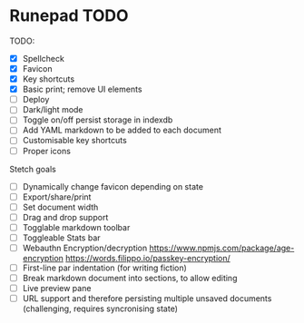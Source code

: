 # Runepad TODO

TODO:

- [x] Spellcheck
- [x] Favicon
- [x] Key shortcuts
- [x] Basic print; remove UI elements
- [ ] Deploy
- [ ] Dark/light mode
- [ ] Toggle on/off persist storage in indexdb
- [ ] Add YAML markdown to be added to each document
- [ ] Customisable key shortcuts
- [ ] Proper icons

Stetch goals

- [ ] Dynamically change favicon depending on state
- [ ] Export/share/print
- [ ] Set document width
- [ ] Drag and drop support
- [ ] Togglable markdown toolbar
- [ ] Toggleable Stats bar
- [ ] Webauthn Encryption/decryption https://www.npmjs.com/package/age-encryption https://words.filippo.io/passkey-encryption/
- [ ] First-line par indentation (for writing fiction)
- [ ] Break markdown document into sections, to allow editing
- [ ] Live preview pane
- [ ] URL support and therefore persisting multiple unsaved documents (challenging, requires syncronising state)

